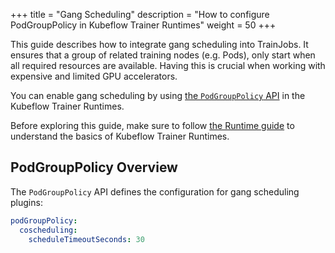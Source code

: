 +++
title = "Gang Scheduling"
description = "How to configure PodGroupPolicy in Kubeflow Trainer Runtimes"
weight = 50
+++

This guide describes how to integrate gang scheduling into TrainJobs. It ensures that a group of
related training nodes (e.g. Pods), only start when all required resources are available. Having
this is crucial when working with expensive and limited GPU accelerators.

You can enable gang scheduling by using
[the `PodGroupPolicy` API](https://pkg.go.dev/github.com/kubeflow/trainer/v2/pkg/apis/trainer/v1alpha1#PodGroupPolicy)
in the Kubeflow Trainer Runtimes.

Before exploring this guide, make sure to follow [the Runtime guide](/docs/components/trainer/operator-guides/runtime)
to understand the basics of Kubeflow Trainer Runtimes.

## PodGroupPolicy Overview

The `PodGroupPolicy` API defines the configuration for gang scheduling plugins:

```YAML
podGroupPolicy:
  coscheduling:
    scheduleTimeoutSeconds: 30
```
